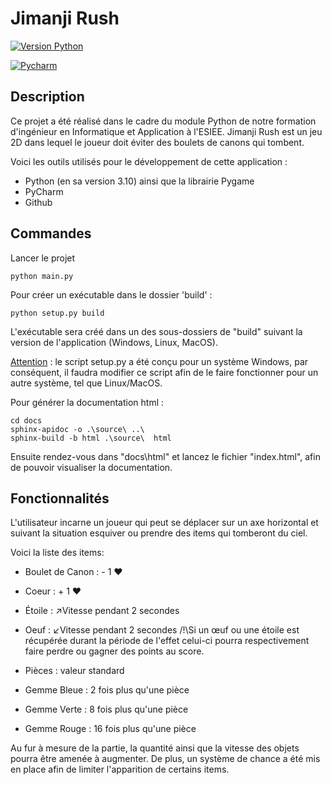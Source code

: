 Jimanji Rush
==============================================================

[![Version Python][python]](https://www.python.org/downloads/release/python-3100/)

[![Pycharm][pycharm]](https://www.jetbrains.com/fr-fr/pycharm/download/#section=windows)

Description
--------------------------------------------------------------
Ce projet a été réalisé dans le cadre du module Python de notre formation d'ingénieur en Informatique et Application à 
l'ESIEE. Jimanji Rush est un jeu 2D dans lequel le joueur doit éviter des boulets de canons qui tombent.

Voici les outils utilisés pour le développement de cette application : 
* Python (en sa version 3.10) ainsi que la librairie Pygame
* PyCharm
* Github

Commandes
--------------------------------------------------------------
Lancer le projet
````shell
python main.py
````

Pour créer un exécutable dans le dossier 'build' :
```shell
python setup.py build
```
L'exécutable sera créé dans un des sous-dossiers de "build" suivant la version de l'application (Windows, Linux, MacOS).

<u>Attention</u> : le script setup.py a été conçu pour un système Windows, par conséquent, il faudra modifier ce script
afin de le faire fonctionner pour un autre système, tel que Linux/MacOS.

Pour générer la documentation html : 
```shell
cd docs
sphinx-apidoc -o .\source\ ..\
sphinx-build -b html .\source\  html
```

Ensuite rendez-vous dans "docs\html" et lancez le fichier "index.html", afin de pouvoir visualiser la documentation.




Fonctionnalités
--------------------------------------------------------------
L'utilisateur incarne un joueur qui peut se déplacer sur un axe horizontal et suivant la situation esquiver ou prendre
des items qui tomberont du ciel.

Voici la liste des items:

* Boulet de Canon : - 1 ❤
* Coeur           : + 1 ❤

* Étoile          : ↗️Vitesse pendant 2 secondes ️
* Oeuf            : ↙️Vitesse pendant 2 secondes
 /!\️Si un œuf ou une étoile est récupérée durant la période de l'effet celui-ci pourra respectivement faire perdre 
ou gagner des points au score.

* Pièces          : valeur standard
* Gemme Bleue     : 2 fois plus qu'une pièce
* Gemme Verte     : 8 fois plus qu'une pièce
* Gemme Rouge     : 16 fois plus qu'une pièce

Au fur à mesure de la partie, la quantité ainsi que la vitesse des objets pourra être amenée à augmenter. De plus, un 
système de chance a été mis en place afin de limiter l'apparition de certains items.

[//]: # (BADGES)
[python]: https://img.shields.io/badge/Python-3.10-FFC300?style=for-the-badge&logo=python
[pycharm]: https://img.shields.io/badge/PyCharm-2022.2.3-7ce473?style=for-the-badge&logo=pycharm
